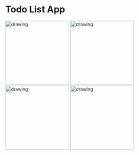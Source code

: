 # Todo List App 


<div>
<img src="https://user-images.githubusercontent.com/76214400/209308312-41bdddad-f726-45c0-87ec-57bfef74ef7d.jpeg" alt="drawing" width="200"/>
<img src="https://user-images.githubusercontent.com/76214400/209308317-398ecf2d-dfa2-45d5-8e3a-ac02b57b0028.jpeg" alt="drawing" width="200"/>
<img src="https://user-images.githubusercontent.com/76214400/209308306-727b4339-7dd8-44d5-a404-8c5ece6d2363.jpeg" alt="drawing" width="200"/>
<img src="https://user-images.githubusercontent.com/76214400/209308312-41bdddad-f726-45c0-87ec-57bfef74ef7d.jpeg" alt="drawing" width="200"/>
  
<div/>
